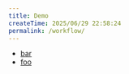 ```yaml
---
title: Demo
createTime: 2025/06/29 22:58:24
permalink: /workflow/
---
```


- [bar](./bar.md)
- [foo](./foo.md)

